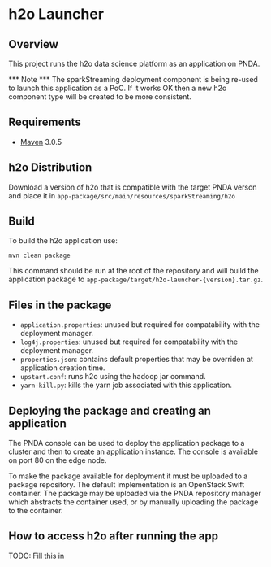 # h2o Launcher

## Overview

This project runs the h2o data science platform as an application on PNDA.

*** Note ***
The sparkStreaming deployment component is being re-used to launch this application as a PoC. If it works OK then a new h2o component type will be created to be more consistent.

## Requirements

* [Maven](https://maven.apache.org/docs/3.0.5/release-notes.html) 3.0.5

## h2o Distribution

Download a version of h2o that is compatible with the target PNDA verson and place it in `app-package/src/main/resources/sparkStreaming/h2o`

## Build

To build the h2o application use:

````
mvn clean package
````

This command should be run at the root of the repository and will build the application package to `app-package/target/h2o-launcher-{version}.tar.gz`.

## Files in the package

- `application.properties`: unused but required for compatability with the deployment manager.
- `log4j.properties`: unused but required for compatability with the deployment manager.
- `properties.json`: contains default properties that may be overriden at application creation time.
- `upstart.conf`: runs h2o using the hadoop jar command.
- `yarn-kill.py`: kills the yarn job associated with this application.

## Deploying the package and creating an application

The PNDA console can be used to deploy the application package to a cluster and then to create an application instance. The console is available on port 80 on the edge node.

To make the package available for deployment it must be uploaded to a package repository. The default implementation is an OpenStack Swift container. The package may be uploaded via the PNDA repository manager which abstracts the container used, or by manually uploading the package to the container.

## How to access h2o after running the app

TODO: Fill this in